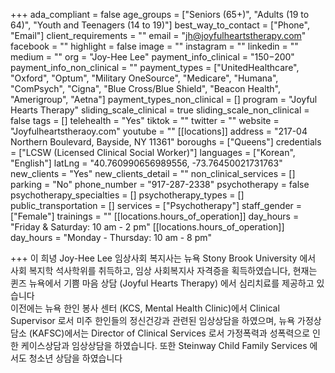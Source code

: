 +++
ada_compliant = false
age_groups = ["Seniors (65+)", "Adults (19 to 64)", "Youth and Teenagers (14 to 19)"]
best_way_to_contact = ["Phone", "Email"]
client_requirements = ""
email = "jh@joyfulheartstherapy.com"
facebook = ""
highlight = false
image = ""
instagram = ""
linkedin = ""
medium = ""
org = "Joy-Hee Lee"
payment_info_clinical = "$150-$200"
payment_info_non_clinical = ""
payment_types = ["UnitedHealthcare", "Oxford", "Optum", "Military OneSource", "Medicare", "Humana", "ComPsych", "Cigna", "Blue Cross/Blue Shield", "Beacon Health", "Amerigroup", "Aetna"]
payment_types_non_clinical = []
program = "Joyful Hearts Therapy"
sliding_scale_clinical = true
sliding_scale_non_clinical = false
tags = []
telehealth = "Yes"
tiktok = ""
twitter = ""
website = "Joyfulheartstheraoy.com"
youtube = ""
[[locations]]
address = "217-04 Northern Boulevard, Bayside, NY 11361"
boroughs = ["Queens"]
credentials = ["LCSW (Licensed Clinical Social Worker)"]
languages = ["Korean", "English"]
latLng = "40.760990656989556, -73.76450021731763"
new_clients = "Yes"
new_clients_detail = ""
non_clinical_services = []
parking = "No"
phone_number = "917-287-2338"
psychotherapy = false
psychotherapy_specialties = []
psychotherapy_types = []
public_transportation = []
services = ["Psychotherapy"]
staff_gender = ["Female"]
trainings = ""
[[locations.hours_of_operation]]
day_hours = "Friday & Saturday: 10 am - 2 pm"
[[locations.hours_of_operation]]
day_hours = "Monday - Thursday: 10 am - 8 pm"

+++
이 희녕 Joy-Hee Lee 임상사회 복지사는 뉴욕 Stony Brook University 에서 사회 복지학 석사학위를 취득하고, 임상 사회복지사 자격증을 획득하였습니다, 현재는 퀸즈 뉴욕에서 기쁨 마음 상담 (Joyful Hearts Therapy) 에서 심리치료를 제공하고 있습니다  
이전에는 뉴욕 한인 봉사 센터 (KCS, Mental Health Clinic)에서 Clinical Supervisor 로서 미주 한인들의 정신건강과 관련된 임상상담을 하였으며, 뉴욕 가정상담소 (KAFSC)에서는 Director of Clinical Services 로서 가정폭력과 성폭력으로 인한 케이스상담과 임상상담을 하였습니다. 또한 Steinway Child Family Services 에서도 청소년 상담을 하였습니다